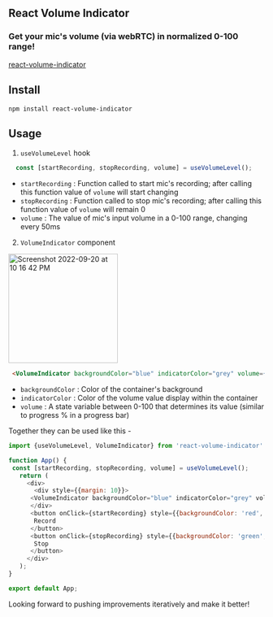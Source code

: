 ## React Volume Indicator


### Get your mic's volume (via webRTC) in normalized 0-100 range!
[react-volume-indicator](https://www.npmjs.com/package/react-volume-indicator)

## Install

```
npm install react-volume-indicator
```

## Usage
1. `useVolumeLevel` hook

```js
  const [startRecording, stopRecording, volume] = useVolumeLevel();
  ```
  
- `startRecording` : Function called to start mic's recording; after calling this function value of `volume` will start changing
- `stopRecording` : Function called to stop mic's recording; after calling this function value of `volume` will remain 0
- `volume` : The value of mic's input volume in a 0-100 range, changing every 50ms

2. `VolumeIndicator` component
<img width="215" alt="Screenshot 2022-09-20 at 10 16 42 PM" src="https://user-images.githubusercontent.com/34986121/191317702-91d53c53-234e-4a89-8e34-03884f9d0f4b.png">

```html
 <VolumeIndicator backgroundColor="blue" indicatorColor="grey" volume={volume} />
 ```
 
 - `backgroundColor` : Color of the container's background
 - `indicatorColor` : Color of the volume value display within the container
 - `volume` : A state variable between 0-100 that determines its value (similar to progress % in a progress bar)
 
 
 
 Together they can be used like this - 
 
 ```js
 import {useVolumeLevel, VolumeIndicator} from 'react-volume-indicator'

function App() {
  const [startRecording, stopRecording, volume] = useVolumeLevel();
    return (
      <div>
        <div style={{margin: 10}}>
       <VolumeIndicator backgroundColor="blue" indicatorColor="grey" volume={volume} />
       </div>
       <button onClick={startRecording} style={{backgroundColor: 'red', padding: 10, margin: 10}}>
        Record
       </button>
       <button onClick={stopRecording} style={{backgroundColor: 'green', padding: 10, }}>
        Stop
       </button>
      </div>
    );
}

export default App;
```

Looking forward to pushing improvements iteratively and make it better!
